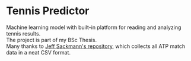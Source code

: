 # Tennis Predictor

Machine learning model with built-in platform for reading and analyzing tennis results.\
The project is part of my BSc Thesis.\
Many thanks to [Jeff Sackmann's repository](https://github.com/JeffSackmann/tennis_atp), which collects all ATP match data in a neat CSV format.